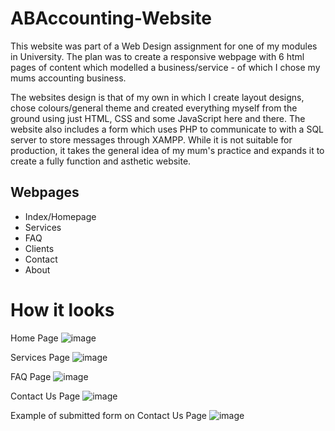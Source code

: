 # ABAccounting-Website

This website was part of a Web Design assignment for one of my modules in University. The plan was to create a responsive webpage with 6 html pages of content which modelled a business/service - of which I chose my mums accounting business.

The websites design is that of my own in which I create layout designs, chose colours/general theme and created everything myself from the ground using just HTML, CSS and some JavaScript here and there. The website also includes a form which uses PHP to communicate to with a SQL server to store messages through XAMPP. While it is not suitable for production, it takes the general idea of my mum's practice and expands it to create a fully function and asthetic website.

## Webpages 

- Index/Homepage
- Services
- FAQ
- Clients
- Contact
- About

# How it looks
Home Page
![image](https://github.com/cianboyle04/ABAccounting-Website/assets/159633029/ba7c1334-56aa-4c93-8d0d-83765af605d0)

Services Page
![image](https://github.com/cianboyle04/ABAccounting-Website/assets/159633029/cee86df3-db89-4971-a153-f90a2af59b1d)

FAQ Page
![image](https://github.com/cianboyle04/ABAccounting-Website/assets/159633029/6a16b4d4-42dc-44aa-bcf2-dbb8b089936b)

Contact Us Page
![image](https://github.com/cianboyle04/ABAccounting-Website/assets/159633029/81138bc1-5331-4e53-8d49-82a155b580ed)

Example of submitted form on Contact Us Page
![image](https://github.com/cianboyle04/ABAccounting-Website/assets/159633029/336a61e3-3833-46cd-984a-e218cd10be00)







  
